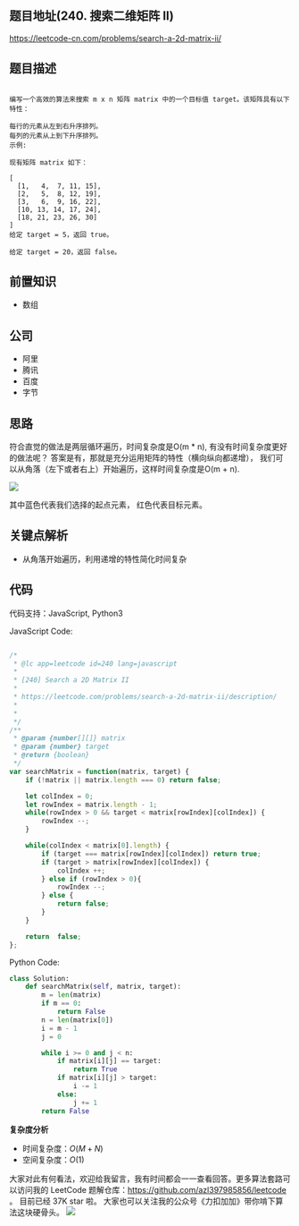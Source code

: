 
## 题目地址(240. 搜索二维矩阵 II)
https://leetcode-cn.com/problems/search-a-2d-matrix-ii/

## 题目描述

```

编写一个高效的算法来搜索 m x n 矩阵 matrix 中的一个目标值 target。该矩阵具有以下特性：

每行的元素从左到右升序排列。
每列的元素从上到下升序排列。
示例:

现有矩阵 matrix 如下：

[
  [1,   4,  7, 11, 15],
  [2,   5,  8, 12, 19],
  [3,   6,  9, 16, 22],
  [10, 13, 14, 17, 24],
  [18, 21, 23, 26, 30]
]
给定 target = 5，返回 true。

给定 target = 20，返回 false。

```

## 前置知识

- 数组

## 公司

- 阿里
- 腾讯
- 百度
- 字节
  
## 思路

符合直觉的做法是两层循环遍历，时间复杂度是O(m * n), 
有没有时间复杂度更好的做法呢？ 答案是有，那就是充分运用矩阵的特性（横向纵向都递增），
我们可以从角落（左下或者右上）开始遍历，这样时间复杂度是O(m + n).

![](https://tva1.sinaimg.cn/large/007S8ZIlly1ghlub9dbyij30ft0b43zd.jpg)

其中蓝色代表我们选择的起点元素， 红色代表目标元素。

## 关键点解析

- 从角落开始遍历，利用递增的特性简化时间复杂

## 代码

代码支持：JavaScript, Python3


JavaScript Code:

```js

/*
 * @lc app=leetcode id=240 lang=javascript
 *
 * [240] Search a 2D Matrix II
 *
 * https://leetcode.com/problems/search-a-2d-matrix-ii/description/
 *
 * 
 */
/**
 * @param {number[][]} matrix
 * @param {number} target
 * @return {boolean}
 */
var searchMatrix = function(matrix, target) {
    if (!matrix || matrix.length === 0) return false;

    let colIndex = 0;
    let rowIndex = matrix.length - 1;
    while(rowIndex > 0 && target < matrix[rowIndex][colIndex]) {
        rowIndex --;
    }

    while(colIndex < matrix[0].length) {
        if (target === matrix[rowIndex][colIndex]) return true;
        if (target > matrix[rowIndex][colIndex]) {
            colIndex ++;
        } else if (rowIndex > 0){
            rowIndex --;
        } else {
            return false;
        }
    }

    return  false;
};
```

Python Code:

```python
class Solution:
    def searchMatrix(self, matrix, target):
        m = len(matrix)
        if m == 0:
            return False
        n = len(matrix[0])
        i = m - 1
        j = 0

        while i >= 0 and j < n:
            if matrix[i][j] == target:
                return True
            if matrix[i][j] > target:
                i -= 1
            else:
                j += 1
        return False
```

**复杂度分析**

- 时间复杂度：$O(M + N)$
- 空间复杂度：$O(1)$

大家对此有何看法，欢迎给我留言，我有时间都会一一查看回答。更多算法套路可以访问我的 LeetCode 题解仓库：https://github.com/azl397985856/leetcode 。 目前已经 37K star 啦。
大家也可以关注我的公众号《力扣加加》带你啃下算法这块硬骨头。
![](https://tva1.sinaimg.cn/large/007S8ZIlly1gfcuzagjalj30p00dwabs.jpg)

